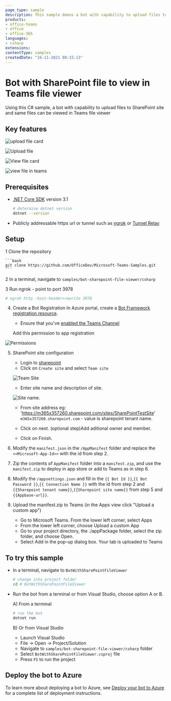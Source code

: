 ```yaml
---
page_type: sample
description: This sample demos a bot with capability to upload files to SharePoint site and same files can be viewed in Teams file viewer.
products:
- office-teams
- office
- office-365
languages:
- csharp
extensions:
contentType: samples
createdDate: "16-11-2021 00:15:13"
---
```


# Bot with SharePoint file to view in Teams file viewer

Using this C# sample, a bot with capability to upload files to SharePoint site and same files can be viewed in Teams file viewer

## Key features

![upload file card](BotWithSharePointFileViewer/Images/uploadFileCard.png)

![Upload file](BotWithSharePointFileViewer/Images/uploadFile.png)

![View file card](BotWithSharePointFileViewer/Images/viewFileCard.png)

![view file in teams](BotWithSharePointFileViewer/Images/fileViewer.png)

## Prerequisites

- [.NET Core SDK](https://dotnet.microsoft.com/download) version 3.1

  ```bash
  # determine dotnet version
  dotnet --version
  ```
- Publicly addressable https url or tunnel such as [ngrok](https://ngrok.com/) or [Tunnel Relay](https://github.com/OfficeDev/microsoft-teams-tunnelrelay) 

## Setup

1 Clone the repository

    ```bash
    git clone https://github.com/OfficeDev/Microsoft-Teams-Samples.git
    ```

2 In a terminal, navigate to `samples/bot-sharepoint-file-viewer/csharp`

3 Run ngrok - point to port 3978

```bash
# ngrok http -host-header=rewrite 3978
```

4. Create a Bot Registration
   In Azure portal, create a [Bot Framework registration resource](https://docs.microsoft.com/en-us/azure/bot-service/bot-builder-authentication?view=azure-bot-service-4.0&tabs=csharp%2Caadv2).

   - Ensure that you've [enabled the Teams Channel](https://docs.microsoft.com/en-us/azure/bot-service/channel-connect-teams?view=azure-bot-service-4.0)

   Add this permission to app registration

![Permissions](BotWithSharePointFileViewer/Images/permissions.png)

5. SharePoint site configuration
   - Login to [sharepoint](https://www.office.com/launch/sharepoint?auth=2)
   - Click on `Create site` and select `Team site`
   
   ![Team Site](BotWithSharePointFileViewer/Images/teamSite.png)
   
   - Enter site name and description of site.
   
   ![Site name](BotWithSharePointFileViewer/Images/siteName.png).
   
   - From site address eg: 'https://m365x357260.sharepoint.com/sites/SharePointTestSite'
      `m365x357260.sharepoint.com` - value is sharepoint tenant name.
	  
   - Click on next. (optional step)Add aditional owner and member.
   - Click on Finish.

6. Modify the `manifest.json` in the `/AppManifest` folder and replace the `<<Microsoft-App-Id>>` with the id from step 2.

7. Zip the contents of `AppManifest` folder into a `manifest.zip`, and use the `manifest.zip` to deploy in app store or add to Teams as in step 6.

8. Modify the `/appsettings.json` and fill in the `{{ Bot Id }}`,`{{ Bot Password }}`,`{{ Connection Name }}` with the id from step 2 and `{{Sharepoint tenant name}}`,`{{Sharepoint site name}}` from step 5 and `{{Appbase-url}}`.

9. Upload the manifest.zip to Teams (in the Apps view click "Upload a custom app")
   - Go to Microsoft Teams. From the lower left corner, select Apps
   - From the lower left corner, choose Upload a custom App
   - Go to your project directory, the ./appPackage folder, select the zip folder, and choose Open.
   - Select Add in the pop-up dialog box. Your tab is uploaded to Teams

## To try this sample

- In a terminal, navigate to `BotWithSharePointFileViewer`

    ```bash
    # change into project folder
    cd # BotWithSharePointFileViewer
    ```

- Run the bot from a terminal or from Visual Studio, choose option A or B.

  A) From a terminal

  ```bash
  # run the bot
  dotnet run
  ```

  B) Or from Visual Studio

  - Launch Visual Studio
  - File -> Open -> Project/Solution
  - Navigate to `samples/bot-sharepoint-file-viewer/csharp` folder
  - Select `BotWithSharePointFileViewer.csproj` file
  - Press `F5` to run the project

## Deploy the bot to Azure

To learn more about deploying a bot to Azure, see [Deploy your bot to Azure](https://aka.ms/azuredeployment) for a complete list of deployment instructions.

